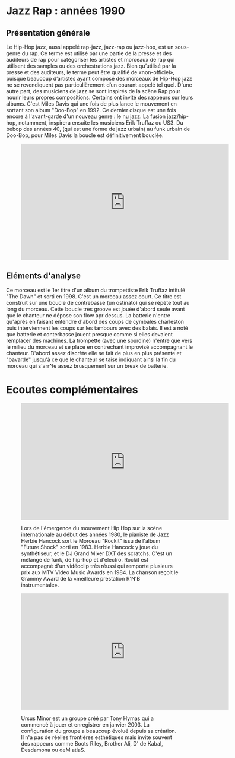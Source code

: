 # Jazz Rap : années 1990

## Présentation générale
Le Hip-Hop jazz, aussi appelé rap-jazz, jazz-rap ou jazz-hop, est un sous-genre du rap. Ce terme est utilisé par une partie de la presse et des auditeurs de rap pour catégoriser les artistes et morceaux de rap qui utilisent des samples ou des orchestrations jazz. Bien qu’utilisé par la presse et des auditeurs, le terme peut être qualifié de «non-officiel», puisque beaucoup d’artistes ayant composé des morceaux de Hip-Hop jazz ne se revendiquent pas particulièrement d’un courant appelé tel quel.
D'une autre part, des musiciens de jazz se sont inspirés de la scène Rap pour nourir leurs propres compositions. Certains ont invité des rappeurs sur leurs albums.
C'est Miles Davis qui une fois de plus lance le mouvement en sortant son album "Doo-Bop" en 1992. Ce dernier disque est une fois encore à l'avant-garde d'un nouveau genre : le nu jazz. La fusion jazz/hip-hop, notamment, inspirera ensuite les musiciens Erik Truffaz ou US3. Du bebop des années 40, (qui est une forme de jazz urbain) au funk urbain de Doo-Bop, pour Miles Davis la boucle est définitivement bouclée.

<figure class="app-frame fusions text-align-center" data-title="Bukowski(Chapter-1) - Erik Truffaz">
  <iframe width="560" height="315" src="https://www.youtube.com/embed/foVkzSqRr_s" title="YouTube video player" frameborder="0" allow="accelerometer; autoplay; clipboard-write; encrypted-media; gyroscope; picture-in-picture; web-share" allowfullscreen></iframe>
  <!-- <video src="assets/images/Bukowski(Chapter-1).mp4" controls> -->
</figure>

## Eléments d'analyse
Ce morceau est le 1er titre d'un album du trompettiste Erik Truffaz intitulé "The Dawn" et sorti en 1998. C'est un morceau assez court. Ce titre est construit sur une boucle de contrebasse (un ostinato) qui se répète tout au long du morceau. Cette boucle très groove est jouée d'abord seule avant que le chanteur ne dépose son flow apr dessus. La batterie n'entre qu'après en faisant entendre d'abord des coups de cymbales charleston puis interviennent les coups sur les tambours avec des balais. Il est a noté que batterie et conterbasse jouent presque comme si elles devaient remplacer des machines. La trompette (avec une sourdine) n'entre que vers le milieu du morceau et se place en contrechant improvisé accompagnant le chanteur. D'abord assez discrète elle se fait de plus en plus présente et "bavarde" jusqu'à ce que le chanteur se taise indiquant ainsi la fin du morceau qui s'arr^te assez brusquement sur un break de batterie.

# Ecoutes complémentaires
<div class="encarts">
<figure class="app-frame encart text-align-center fusions" data-title="Rockit - Herbie Hancock">
    <iframe width="560" height="315" src="https://www.youtube.com/embed/GHhD4PD75zY" title="YouTube video player" frameborder="0" allow="accelerometer; autoplay; clipboard-write; encrypted-media; gyroscope; picture-in-picture; web-share" allowfullscreen></iframe>
    <!-- <video controls src="assets/images/Herbie Hancock - Rockit (Official Video).mp4"></video> -->
  <p>
   Lors de l'émergence du mouvement Hip Hop sur la scène internationale au début des années 1980, le pianiste de Jazz Herbie Hancock sort le Morceau "Rockit" issu de l'album "Future Shock" sorti en 1983.  Herbie Hancock y joue du synthétiseur, et le DJ Grand Mixer DXT des scratchs. C'est un mélange de funk, de hip-hop et d'electro. Rockit est accompagné d'un vidéoclip très réussi qui remporte plusieurs prix aux MTV Video Music Awards en 1984. La chanson reçoit le Grammy Award de la «meilleure prestation R'N'B instrumentale».
  </p>
</figure>
<figure class="app-frame encart text-align-center fusions" data-title="Burn One Down - Ursus Minor">
  <iframe width="560" height="315" src="https://www.youtube.com/embed/k2EV1gATLlw" title="YouTube video player" frameborder="0" allow="accelerometer; autoplay; clipboard-write; encrypted-media; gyroscope; picture-in-picture; web-share" allowfullscreen></iframe>
  <!-- <video controls src="assets/images/Burn One Down (feat. Boots Riley, M1, Umi, D' de kabal, Spike).mp4"></video> -->
  <p>
    Ursus Minor est un groupe créé par Tony Hymas qui a commencé à jouer et enregistrer en janvier 2003. La configuration du groupe a beaucoup évolué depuis sa création. Il n'a pas de réelles frontières esthétiques mais invite souvent des rappeurs comme Boots Riley, Brother Ali, D' de Kabal, Desdamona ou deM atlaS.
  </p>
</figure>
</div>
